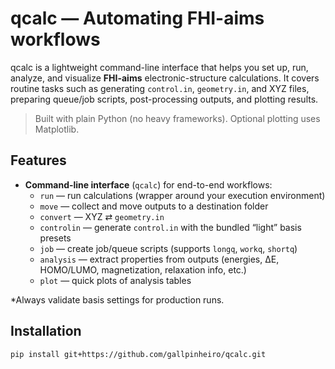 # qcalc — Automating FHI-aims workflows

qcalc is a lightweight command-line interface that helps you set up, run, analyze, and visualize **FHI-aims** electronic-structure calculations. It covers routine tasks such as generating `control.in`, `geometry.in`, and XYZ files, preparing queue/job scripts, post-processing outputs, and plotting results.

> Built with plain Python (no heavy frameworks). Optional plotting uses Matplotlib.

## Features

- **Command-line interface** (`qcalc`) for end-to-end workflows:
  - `run` — run calculations (wrapper around your execution environment)
  - `move` — collect and move outputs to a destination folder
  - `convert` — XYZ ⇄ `geometry.in`
  - `controlin` — generate `control.in` with the bundled “light” basis presets
  - `job` — create job/queue scripts (supports `longq`, `workq`, `shortq`)
  - `analysis` — extract properties from outputs (energies, ΔE, HOMO/LUMO, magnetization, relaxation info, etc.)
  - `plot` — quick plots of analysis tables

\*Always validate basis settings for production runs.

## Installation

```bash
pip install git+https://github.com/gallpinheiro/qcalc.git
```
